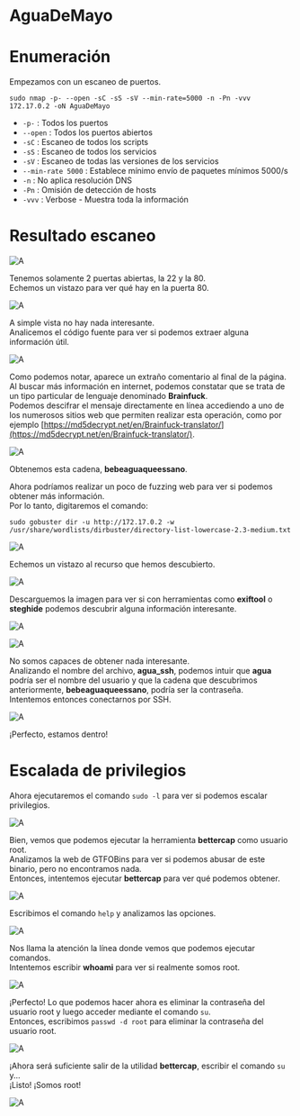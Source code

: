 # AguaDeMayo

# Enumeración

Empezamos con un escaneo de puertos.  

`sudo nmap -p- --open -sC -sS -sV --min-rate=5000 -n -Pn -vvv 172.17.0.2 -oN AguaDeMayo`  

- `-p-` : Todos los puertos
- `--open` : Todos los puertos abiertos
- `-sC` : Escaneo de todos los scripts
- `-sS` : Escaneo de todos los servicios
- `-sV` : Escaneo de todas las versiones de los servicios
- `--min-rate 5000` : Establece mínimo envío de paquetes mínimos 5000/s
- `-n` : No aplica resolución DNS
- `-Pn` : Omisión de detección de hosts
- `-vvv` : Verbose - Muestra toda la información

# Resultado escaneo   

![A](https://github.com/giustiand/DockerLabs-Writeups/blob/main/F%C3%A1cil/images/aguademayo/A_1.jpg)     

Tenemos solamente 2 puertas abiertas, la 22 y la 80.  
Echemos un vistazo para ver qué hay en la puerta 80.  

![A](https://github.com/giustiand/DockerLabs-Writeups/blob/main/F%C3%A1cil/images/aguademayo/A_2.jpg)   

A simple vista no hay nada interesante.    
Analicemos el código fuente para ver si podemos extraer alguna información útil.  

![A](https://github.com/giustiand/DockerLabs-Writeups/blob/main/F%C3%A1cil/images/aguademayo/A_3.jpg)     

Como podemos notar, aparece un extraño comentario al final de la página.  
Al buscar más información en internet, podemos constatar que se trata de un tipo particular de lenguaje denominado **Brainfuck**.  
Podemos descifrar el mensaje directamente en línea accediendo a uno de los numerosos sitios web que permiten realizar esta operación, como por ejemplo [https://md5decrypt.net/en/Brainfuck-translator/](https://md5decrypt.net/en/Brainfuck-translator/).  

![A](https://github.com/giustiand/DockerLabs-Writeups/blob/main/F%C3%A1cil/images/aguademayo/A_4.jpg)  

Obtenemos esta cadena, **bebeaguaqueessano**.  

Ahora podríamos realizar un poco de fuzzing web para ver si podemos obtener más información.  
Por lo tanto, digitaremos el comando:  

`sudo gobuster dir -u http://172.17.0.2 -w /usr/share/wordlists/dirbuster/directory-list-lowercase-2.3-medium.txt`  

![A](https://github.com/giustiand/DockerLabs-Writeups/blob/main/F%C3%A1cil/images/aguademayo/A_5.jpg)    

Echemos un vistazo al recurso que hemos descubierto.  

![A](https://github.com/giustiand/DockerLabs-Writeups/blob/main/F%C3%A1cil/images/aguademayo/A_6.jpg)      

Descarguemos la imagen para ver si con herramientas como **exiftool** o **steghide** podemos descubrir alguna información interesante.  

![A](https://github.com/giustiand/DockerLabs-Writeups/blob/main/F%C3%A1cil/images/aguademayo/A_7.jpg)     

![A](https://github.com/giustiand/DockerLabs-Writeups/blob/main/F%C3%A1cil/images/aguademayo/A_8.jpg)   

No somos capaces de obtener nada interesante.  
Analizando el nombre del archivo, **agua_ssh**, podemos intuir que **agua** podría ser el nombre del usuario y que la cadena que descubrimos anteriormente, **bebeaguaqueessano**, podría ser la contraseña.  
Intentemos entonces conectarnos por SSH.  

![A](https://github.com/giustiand/DockerLabs-Writeups/blob/main/F%C3%A1cil/images/aguademayo/A_9.jpg)    

¡Perfecto, estamos dentro!  

# Escalada de privilegios

Ahora ejecutaremos el comando `sudo -l` para ver si podemos escalar privilegios.  

![A](https://github.com/giustiand/DockerLabs-Writeups/blob/main/F%C3%A1cil/images/aguademayo/A_10.jpg)     

Bien, vemos que podemos ejecutar la herramienta **bettercap** como usuario root.  
Analizamos la web de GTFOBins para ver si podemos abusar de este binario, pero no encontramos nada.  
Entonces, intentemos ejecutar **bettercap** para ver qué podemos obtener.  

![A](https://github.com/giustiand/DockerLabs-Writeups/blob/main/F%C3%A1cil/images/aguademayo/A_11.jpg)      

Escribimos el comando `help` y analizamos las opciones.  

![A](https://github.com/giustiand/DockerLabs-Writeups/blob/main/F%C3%A1cil/images/aguademayo/A_12.jpg)   

Nos llama la atención la línea donde vemos que podemos ejecutar comandos.  
Intentemos escribir **whoami** para ver si realmente somos root.  

![A](https://github.com/giustiand/DockerLabs-Writeups/blob/main/F%C3%A1cil/images/aguademayo/A_13.jpg)     

¡Perfecto! Lo que podemos hacer ahora es eliminar la contraseña del usuario root y luego acceder mediante el comando `su`.  
Entonces, escribimos `passwd -d root` para eliminar la contraseña del usuario root.  

![A](https://github.com/giustiand/DockerLabs-Writeups/blob/main/F%C3%A1cil/images/aguademayo/A_14.jpg)     

¡Ahora será suficiente salir de la utilidad **bettercap**, escribir el comando `su` y...  
¡Listo! ¡Somos root!  

![A](https://github.com/giustiand/DockerLabs-Writeups/blob/main/F%C3%A1cil/images/aguademayo/A_15.jpg)    










